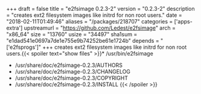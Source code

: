 +++
draft = false
title = "e2fsimage 0.2.3-2"
version = "0.2.3-2"
description = "creates ext2 filesystem images like initrd for non root users."
date = "2018-02-11T01:49:46"
aliases = "/packages/218707"
categories = ['apps-extra']
upstreamurl = "https://github.com/Ledest/e2fsimage"
arch = "x86_64"
size = "13760"
usize = "34497"
sha1sum = "e1dad541e0697a7de1e755e9b74252be61e1724b"
depends = "['e2fsprogs']"
+++
creates ext2 filesystem images like initrd for non root users.{{< spoiler text="show files" >}}* /usr/bin/e2fsimage
* /usr/share/doc/e2fsimage-0.2.3/AUTHORS
* /usr/share/doc/e2fsimage-0.2.3/CHANGELOG
* /usr/share/doc/e2fsimage-0.2.3/COPYRIGHT
* /usr/share/doc/e2fsimage-0.2.3/INSTALL
{{< /spoiler >}}